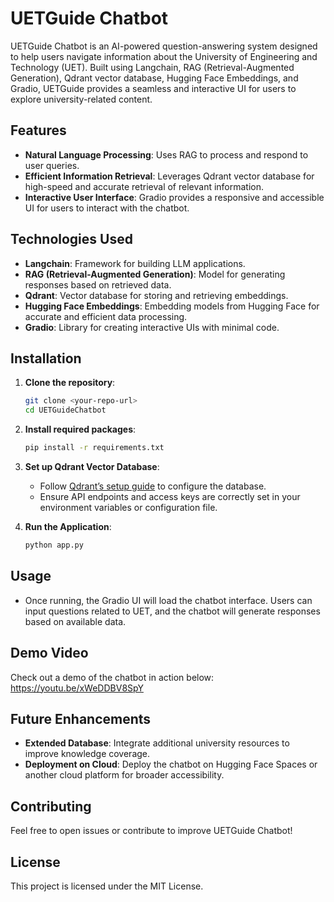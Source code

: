 

# UETGuide Chatbot

UETGuide Chatbot is an AI-powered question-answering system designed to help users navigate information about the University of Engineering and Technology (UET). Built using Langchain, RAG (Retrieval-Augmented Generation), Qdrant vector database, Hugging Face Embeddings, and Gradio, UETGuide provides a seamless and interactive UI for users to explore university-related content.

## Features
- **Natural Language Processing**: Uses RAG to process and respond to user queries.
- **Efficient Information Retrieval**: Leverages Qdrant vector database for high-speed and accurate retrieval of relevant information.
- **Interactive User Interface**: Gradio provides a responsive and accessible UI for users to interact with the chatbot.

## Technologies Used
- **Langchain**: Framework for building LLM applications.
- **RAG (Retrieval-Augmented Generation)**: Model for generating responses based on retrieved data.
- **Qdrant**: Vector database for storing and retrieving embeddings.
- **Hugging Face Embeddings**: Embedding models from Hugging Face for accurate and efficient data processing.
- **Gradio**: Library for creating interactive UIs with minimal code.

## Installation
1. **Clone the repository**:
    ```bash
    git clone <your-repo-url>
    cd UETGuideChatbot
    ```

2. **Install required packages**:
    ```bash
    pip install -r requirements.txt
    ```

3. **Set up Qdrant Vector Database**:
   - Follow [Qdrant’s setup guide](https://qdrant.tech/documentation/) to configure the database.
   - Ensure API endpoints and access keys are correctly set in your environment variables or configuration file.

4. **Run the Application**:
    ```bash
    python app.py
    ```



## Usage
- Once running, the Gradio UI will load the chatbot interface. Users can input questions related to UET, and the chatbot will generate responses based on available data.

## Demo Video
Check out a demo of the chatbot in action below:
https://youtu.be/xWeDDBV8SpY






## Future Enhancements
- **Extended Database**: Integrate additional university resources to improve knowledge coverage.
- **Deployment on Cloud**: Deploy the chatbot on Hugging Face Spaces or another cloud platform for broader accessibility.

## Contributing
Feel free to open issues or contribute to improve UETGuide Chatbot!

## License
This project is licensed under the MIT License.

